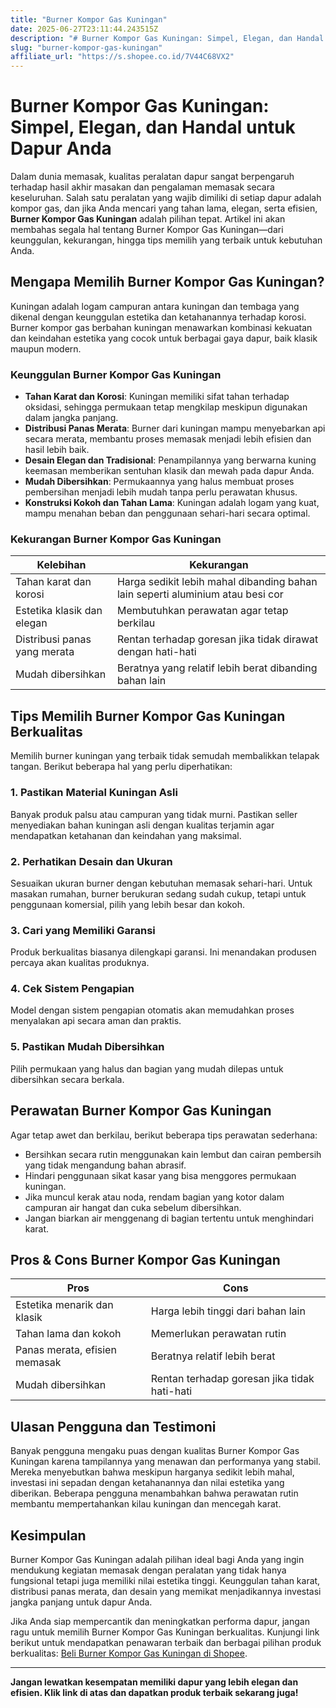 ```yaml
---
title: "Burner Kompor Gas Kuningan"
date: 2025-06-27T23:11:44.243515Z
description: "# Burner Kompor Gas Kuningan: Simpel, Elegan, dan Handal untuk Dapur Anda..."
slug: "burner-kompor-gas-kuningan"
affiliate_url: "https://s.shopee.co.id/7V44C68VX2"
---
```

# Burner Kompor Gas Kuningan: Simpel, Elegan, dan Handal untuk Dapur Anda

Dalam dunia memasak, kualitas peralatan dapur sangat berpengaruh terhadap hasil akhir masakan dan pengalaman memasak secara keseluruhan. Salah satu peralatan yang wajib dimiliki di setiap dapur adalah kompor gas, dan jika Anda mencari yang tahan lama, elegan, serta efisien, **Burner Kompor Gas Kuningan** adalah pilihan tepat. Artikel ini akan membahas segala hal tentang Burner Kompor Gas Kuningan—dari keunggulan, kekurangan, hingga tips memilih yang terbaik untuk kebutuhan Anda.

## Mengapa Memilih Burner Kompor Gas Kuningan?

Kuningan adalah logam campuran antara kuningan dan tembaga yang dikenal dengan keunggulan estetika dan ketahanannya terhadap korosi. Burner kompor gas berbahan kuningan menawarkan kombinasi kekuatan dan keindahan estetika yang cocok untuk berbagai gaya dapur, baik klasik maupun modern.

### Keunggulan Burner Kompor Gas Kuningan

- **Tahan Karat dan Korosi**: Kuningan memiliki sifat tahan terhadap oksidasi, sehingga permukaan tetap mengkilap meskipun digunakan dalam jangka panjang.
- **Distribusi Panas Merata**: Burner dari kuningan mampu menyebarkan api secara merata, membantu proses memasak menjadi lebih efisien dan hasil lebih baik.
- **Desain Elegan dan Tradisional**: Penampilannya yang berwarna kuning keemasan memberikan sentuhan klasik dan mewah pada dapur Anda.
- **Mudah Dibersihkan**: Permukaannya yang halus membuat proses pembersihan menjadi lebih mudah tanpa perlu perawatan khusus.
- **Konstruksi Kokoh dan Tahan Lama**: Kuningan adalah logam yang kuat, mampu menahan beban dan penggunaan sehari-hari secara optimal.

### Kekurangan Burner Kompor Gas Kuningan

| Kelebihan | Kekurangan |
| --- | --- |
| Tahan karat dan korosi | Harga sedikit lebih mahal dibanding bahan lain seperti aluminium atau besi cor |
| Estetika klasik dan elegan | Membutuhkan perawatan agar tetap berkilau |
| Distribusi panas yang merata | Rentan terhadap goresan jika tidak dirawat dengan hati-hati |
| Mudah dibersihkan | Beratnya yang relatif lebih berat dibanding bahan lain |

## Tips Memilih Burner Kompor Gas Kuningan Berkualitas

Memilih burner kuningan yang terbaik tidak semudah membalikkan telapak tangan. Berikut beberapa hal yang perlu diperhatikan:

### 1. Pastikan Material Kuningan Asli
Banyak produk palsu atau campuran yang tidak murni. Pastikan seller menyediakan bahan kuningan asli dengan kualitas terjamin agar mendapatkan ketahanan dan keindahan yang maksimal.

### 2. Perhatikan Desain dan Ukuran
Sesuaikan ukuran burner dengan kebutuhan memasak sehari-hari. Untuk masakan rumahan, burner berukuran sedang sudah cukup, tetapi untuk penggunaan komersial, pilih yang lebih besar dan kokoh.

### 3. Cari yang Memiliki Garansi
Produk berkualitas biasanya dilengkapi garansi. Ini menandakan produsen percaya akan kualitas produknya.

### 4. Cek Sistem Pengapian
Model dengan sistem pengapian otomatis akan memudahkan proses menyalakan api secara aman dan praktis.

### 5. Pastikan Mudah Dibersihkan
Pilih permukaan yang halus dan bagian yang mudah dilepas untuk dibersihkan secara berkala.

## Perawatan Burner Kompor Gas Kuningan

Agar tetap awet dan berkilau, berikut beberapa tips perawatan sederhana:

- Bersihkan secara rutin menggunakan kain lembut dan cairan pembersih yang tidak mengandung bahan abrasif.
- Hindari penggunaan sikat kasar yang bisa menggores permukaan kuningan.
- Jika muncul kerak atau noda, rendam bagian yang kotor dalam campuran air hangat dan cuka sebelum dibersihkan.
- Jangan biarkan air menggenang di bagian tertentu untuk menghindari karat.

## Pros & Cons Burner Kompor Gas Kuningan

| **Pros** | **Cons** |
| --- | --- |
| Estetika menarik dan klasik | Harga lebih tinggi dari bahan lain |
| Tahan lama dan kokoh | Memerlukan perawatan rutin |
| Panas merata, efisien memasak | Beratnya relatif lebih berat |
| Mudah dibersihkan | Rentan terhadap goresan jika tidak hati-hati |

## Ulasan Pengguna dan Testimoni

Banyak pengguna mengaku puas dengan kualitas Burner Kompor Gas Kuningan karena tampilannya yang menawan dan performanya yang stabil. Mereka menyebutkan bahwa meskipun harganya sedikit lebih mahal, investasi ini sepadan dengan ketahanannya dan nilai estetika yang diberikan. Beberapa pengguna menambahkan bahwa perawatan rutin membantu mempertahankan kilau kuningan dan mencegah karat.

## Kesimpulan

Burner Kompor Gas Kuningan adalah pilihan ideal bagi Anda yang ingin mendukung kegiatan memasak dengan peralatan yang tidak hanya fungsional tetapi juga memiliki nilai estetika tinggi. Keunggulan tahan karat, distribusi panas merata, dan desain yang memikat menjadikannya investasi jangka panjang untuk dapur Anda.

Jika Anda siap mempercantik dan meningkatkan performa dapur, jangan ragu untuk memilih Burner Kompor Gas Kuningan berkualitas. Kunjungi link berikut untuk mendapatkan penawaran terbaik dan berbagai pilihan produk berkualitas: [Beli Burner Kompor Gas Kuningan di Shopee](https://s.shopee.co.id/7V44C68VX2).

---

**Jangan lewatkan kesempatan memiliki dapur yang lebih elegan dan efisien. Klik link di atas dan dapatkan produk terbaik sekarang juga!**